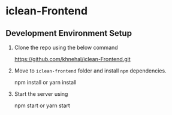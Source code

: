 # iclean-Frontend


## Development Environment Setup


  1. Clone the repo using the below command

      https://github.com/khnehal/iclean-Frontend.git

  2. Move to `iclean-frontend` folder and install `npm` dependencies.
  
      npm install 
          or 
      yarn install

  3. Start the server using

      npm start
          or
      yarn start
